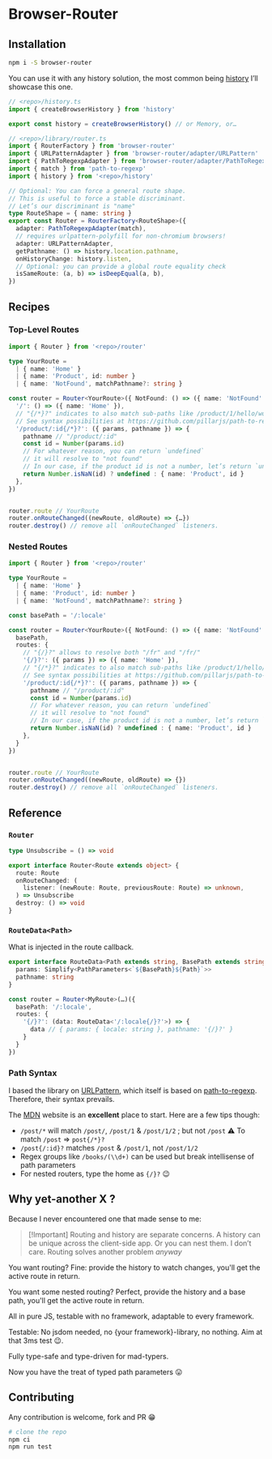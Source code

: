 # Browser-Router

## Installation

```bash
npm i -S browser-router
```

You can use it with any history solution, the most common being [history](https://npmjs.com/package/history) I’ll showcase this one.

```ts
// <repo>/history.ts
import { createBrowserHistory } from 'history'

export const history = createBrowserHistory() // or Memory, or…

// <repo>/library/router.ts
import { RouterFactory } from 'browser-router'
import { URLPatternAdapter } from 'browser-router/adapter/URLPattern'
import { PathToRegexpAdapter } from 'browser-router/adapter/PathToRegexp'
import { match } from 'path-to-regexp'
import { history } from '<repo>/history'

// Optional: You can force a general route shape.
// This is useful to force a stable discriminant.
// Let’s our discriminant is "name"
type RouteShape = { name: string }
export const Router = RouterFactory<RouteShape>({
  adapter: PathToRegexpAdapter(match),
  // requires urlpattern-polyfill for non-chromium browsers!
  adapter: URLPatternAdapter,
  getPathname: () => history.location.pathname,
  onHistoryChange: history.listen,
  // Optional: you can provide a global route equality check
  isSameRoute: (a, b) => isDeepEqual(a, b),
})
```

## Recipes

### Top-Level Routes

```ts
import { Router } from '<repo>/router'

type YourRoute =
  | { name: 'Home' }
  | { name: 'Product', id: number }
  | { name: 'NotFound', matchPathname?: string }

const router = Router<YourRoute>({ NotFound: () => ({ name: 'NotFound' }) })({
  '/': () => ({ name: 'Home' }),
  // "{/*}?" indicates to also match sub-paths like /product/1/hello/world
  // See syntax possibilities at https://github.com/pillarjs/path-to-regexp
  '/product/:id{/*}?': ({ params, pathname }) => {
    pathname // "/product/:id"
    const id = Number(params.id)
    // For whatever reason, you can return `undefined`
    // it will resolve to "not found"
    // In our case, if the product id is not a number, let’s return `undefined`
    return Number.isNaN(id) ? undefined : { name: 'Product', id }
  },
})


router.route // YourRoute
router.onRouteChanged((newRoute, oldRoute) => {…})
router.destroy() // remove all `onRouteChanged` listeners.
```

### Nested Routes

```ts
import { Router } from '<repo>/router'

type YourRoute =
  | { name: 'Home' }
  | { name: 'Product', id: number }
  | { name: 'NotFound', matchPathname?: string }

const basePath = '/:locale'

const router = Router<YourRoute>({ NotFound: () => ({ name: 'NotFound' }) })({
  basePath,
  routes: {
    // "{/}?" allows to resolve both "/fr" and "/fr/"
    '{/}?': ({ params }) => ({ name: 'Home' }),
    // "{/*}?" indicates to also match sub-paths like /product/1/hello/world
    // See syntax possibilities at https://github.com/pillarjs/path-to-regexp
    '/product/:id{/*}?': ({ params, pathname }) => {
      pathname // "/product/:id"
      const id = Number(params.id)
      // For whatever reason, you can return `undefined`
      // it will resolve to "not found"
      // In our case, if the product id is not a number, let’s return `undefined`
      return Number.isNaN(id) ? undefined : { name: 'Product', id }
    },
  }
})


router.route // YourRoute
router.onRouteChanged((newRoute, oldRoute) => {})
router.destroy() // remove all `onRouteChanged` listeners.
```

## Reference

### `Router`

```ts
type Unsubscribe = () => void

export interface Router<Route extends object> {
  route: Route
  onRouteChanged: (
    listener: (newRoute: Route, previousRoute: Route) => unknown,
  ) => Unsubscribe
  destroy: () => void
}
```

### `RouteData<Path>`

What is injected in the route callback.

```ts
export interface RouteData<Path extends string, BasePath extends string> {
  params: Simplify<PathParameters<`${BasePath}${Path}`>>
  pathname: string
}

const router = Router<MyRoute>(…)({
  basePath: '/:locale',
  routes: {
    '{/}?': (data: RouteData<'/:locale{/}?'>) => {
      data // { params: { locale: string }, pathname: '{/}?' }
    }
  }
})
```

### Path Syntax

I based the library on [URLPattern](https://developer.mozilla.org/en-US/docs/Web/API/URL_Pattern_API), which itself is based on [path-to-regexp](https://github.com/pillarjs/path-to-regexp). Therefore, their syntax prevails.

The [MDN](https://developer.mozilla.org/en-US/docs/Web/API/URL_Pattern_API) website is an **excellent** place to start. Here are a few tips though:

- `/post/*` will match `/post/`, `/post/1` & `/post/1/2` ; but not `/post` :warning:
  To match `/post` => `post{/*}?`
- `/post{/:id}?` matches `/post` & `/post/1`, not `/post/1/2`
- Regex groups like `/books/(\\d+)` can be used but break intellisense of path parameters
- For nested routers, type the home as `{/}?` :wink:

## Why yet-another X ?

Because I never encountered one that made sense to me:

> [!Important] Routing and history are separate concerns.
  A history can be unique across the client-side app. Or you can nest them. I don’t care.
  Routing solves another problem _anyway_

You want routing? Fine: provide the history to watch changes, you'll get the active route in return.

You want some nested routing? Perfect, provide the history and a base path, you'll get the active route in return.

All in pure JS, testable with no framework, adaptable to every framework.

Testable: No jsdom needed, no {your framework}-library, no nothing. Aim at that 3ms test 😉.

Fully type-safe and type-driven for mad-typers.

Now you have the treat of typed path parameters :stuck_out_tongue:

## Contributing

Any contribution is welcome, fork and PR :grin:

```sh
# clone the repo
npm ci
npm run test
```

